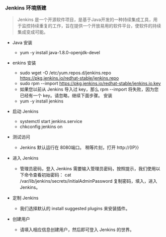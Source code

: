 
### Jenkins 环境搭建

> Jenkins 是一个开源软件项目，是基于Java开发的一种持续集成工具，用于监控持续重复的工作，旨在提供一个开放易用的软件平台，使软件的持续集成变成可能。

* Java 安装
  - yum -y install java-1.8.0-openjdk-devel

* enkins 安装
  - sudo wget -O /etc/yum.repos.d/jenkins.repo https://pkg.jenkins.io/redhat-stable/jenkins.repo
  - sudo rpm --import https://pkg.jenkins.io/redhat-stable/jenkins.io.key
  - 如果您以前从 Jenkins 导入过 key，那么 rpm --import 将失败，因为您已经有一个 key。请忽略，继续下面步骤。
安装
  - yum -y install jenkins

* 启动 Jenkins
  - systemctl start jenkins.service
  - chkconfig jenkins on

* 测试访问
  - Jenkins 默认运行在 8080端口。
稍等片刻，打开 http://{IP}}

* 进入 Jenkins
  - 管理员密码，登入 Jenkins 需要输入管理员密码，按照提示，我们使用以下命令查看初始密码：
cat /var/lib/jenkins/secrets/initialAdminPassword
复制密码，填入，进入 Jenkins。

* 定制 Jenkins
  - 我们选择默认的 install suggested plugins 来安装插件。
* 创建用户
  - 请填入相应信息创建用户，然后即可登入 Jenkins 的世界。